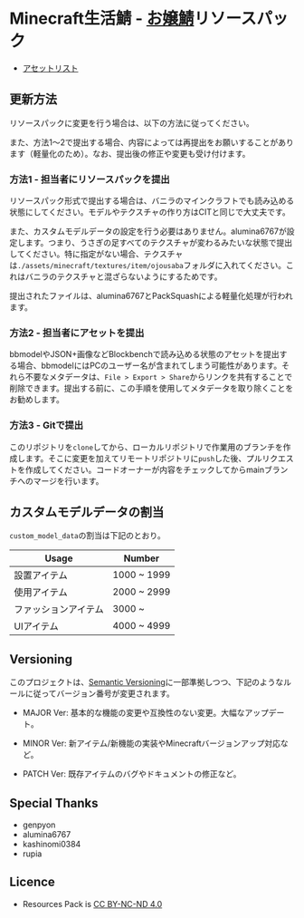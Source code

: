 # Minecraft生活鯖 - [お嬢鯖](https://ojousaba.gamewiki.jp/)リソースパック

* [アセットリスト](https://rupia.github.io/ojousaba-resourcepack/)

## 更新方法

リソースパックに変更を行う場合は、以下の方法に従ってください。

また、方法1～2で提出する場合、内容によっては再提出をお願いすることがあります（軽量化のため）。なお、提出後の修正や変更も受け付けます。

### 方法1 - 担当者にリソースパックを提出

リソースパック形式で提出する場合は、バニラのマインクラフトでも読み込める状態にしてください。モデルやテクスチャの作り方はCITと同じで大丈夫です。

また、カスタムモデルデータの設定を行う必要はありません。alumina6767が設定します。つまり、うさぎの足すべてのテクスチャが変わるみたいな状態で提出してください。特に指定がない場合、テクスチャは`./assets/minecraft/textures/item/ojousaba`フォルダに入れてください。これはバニラのテクスチャと混ざらないようにするためです。

提出されたファイルは、alumina6767とPackSquashによる軽量化処理が行われます。

### 方法2 - 担当者にアセットを提出

bbmodelやJSON+画像などBlockbenchで読み込める状態のアセットを提出する場合、bbmodelにはPCのユーザー名が含まれてしまう可能性があります。それら不要なメタデータは、`File > Export > Share`からリンクを共有することで削除できます。提出する前に、この手順を使用してメタデータを取り除くことをお勧めします。

### 方法3 - Gitで提出

このリポジトリを`clone`してから、ローカルリポジトリで作業用のブランチを作成します。そこに変更を加えてリモートリポジトリに`push`した後、プルリクエストを作成してください。コードオーナーが内容をチェックしてからmainブランチへのマージを行います。

## カスタムモデルデータの割当

`custom_model_data`の割当は下記のとおり。

| Usage      | Number      |
|------------|-------------|
| 設置アイテム   | 1000 ~ 1999 |
| 使用アイテム   | 2000 ~ 2999 |
| ファッションアイテム | 3000 ~      |
| UIアイテム | 4000 ~ 4999     |

## Versioning

このプロジェクトは、[Semantic Versioning](https://semver.org/)に一部準拠しつつ、下記のようなルールに従ってバージョン番号が変更されます。

* MAJOR Ver: 基本的な機能の変更や互換性のない変更。大幅なアップデート。

* MINOR Ver: 新アイテム/新機能の実装やMinecraftバージョンアップ対応など。

* PATCH Ver: 既存アイテムのバグやドキュメントの修正など。

## Special Thanks

* genpyon
* alumina6767
* kashinomi0384
* rupia

## Licence

* Resources Pack is [CC BY-NC-ND 4.0](./LICENSE)
